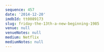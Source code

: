 ```yaml
---
sequence: 457
date: '2014-12-20'
imdbId: tt0089173
slug: friday-the-13th-a-new-beginning-1985
venue: null
venueNotes: null
medium: Netflix
mediumNotes: null
---
```



